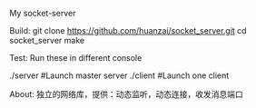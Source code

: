 My socket-server

Build:
git clone https://github.com/huanzai/socket_server.git
cd socket_server
make

Test:
Run these in different console

./server		#Launch master server
./client		#Launch one client

About:
独立的网络库，提供：动态监听，动态连接，收发消息端口
